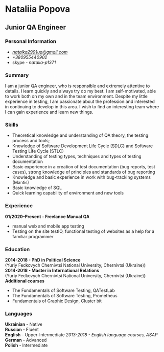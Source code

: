 # Nataliia Popova
## Junior QA Engineer

### Personal Information
* *natalka2991ua@gmail.com*
* *+380955440902*
* skype - *natalia-p1371*

### Summary
I am a junior QA engineer, who is responsible and extremely attentive to details. I learn quickly and  always try do my best. I am self-motivated, able to work both on my own and in the team environment. Despite my little experience in testing, I am passionate about the profession and interested in continuing to develop in this area. I wish to find an interesting team where I can gain experience and learn new things.

### Skills
* Theoretical knowledge and understanding of QA theory, the testing process and tools;
* Knowledge of Software Development Life Cycle (SDLC) and Software Testing Life Cycle (STLC)
* Understanding of testing types, techniques and types of testing documentation
* Basic experience in a creation of test documentation (bug reports, test cases), strong knowledge of principles and standards of bug reporting
* Knowledge and basic experience in work with bug-tracking systems (Mantis)
* Basic knowledge of SQL
* Quick learning capability of environment and new tools

### Experience
**01/2020–Present - Freelance Manual QA**
* manual web and mobile app testing
* Testing on the site testIO, functional testing of websites as a help for a familiar programmer

### Education
**2014-2018 - PhD in Political Science**  
(Yuriy Fedkovych Chernivtsi National University, Chernivtsi (Ukraine))  
**2014-2018 - Master in International Relations**  
(Yuriy Fedkovych Chernivtsi National University, Chernivtsi (Ukraine))  
**Additional courses**  
* The Fundamentals of Software Testing, QATestLab  
* The Fundamentals of Software Testing, Prometheus  
* Fundamentals of Graphic Design, Cluster bit  

### Languages  
**Ukrainian** - Native  
**Russian** - Fluent  
**English** - Upper-Intermediate 
*2013-2018 - English language courses, ASAP*  
**German** - Advanced  
**Polish** - Intermediate  
